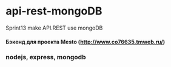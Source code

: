 # api-rest-mongoDB
Sprint13 make API.REST use mongoDB

#### Бэкенд для проекта Mesto (http://www.co76635.tmweb.ru/) 
### nodejs, express, mongodb
